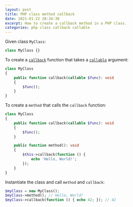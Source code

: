 ```yaml
---
layout: post
title: PHP class method callback
date: 2021-01-22 20:34:30
excerpt: How to create a callback method in a PHP class.
categories: php class callback callable
---
```


Given class `MyClass`:

```php
class MyClass {}
```

To create a [`callback`](https://www.php.net/manual/en/language.types.callable.php) function that takes a [`callable`](https://www.php.net/manual/en/language.types.callable.php) argument:

```php
class MyClass
{
    public function callback(callable $func): void
    {
        $func();
    }
}
```

To create a `method` that calls the `callback` function:

```php
class MyClass
{
    public function callback(callable $func): void
    {
        $func();
    }

    public function method(): void
    {
        $this->callback(function () {
            echo 'Hello, World!';
        });
    }
}
```

Instantiate the class and call `method` and `callback`:

```php
$myClass = new MyClass();
$myClass->method(); // Hello, World!
$myClass->callback(function () { echo 42; }); // 42
```
